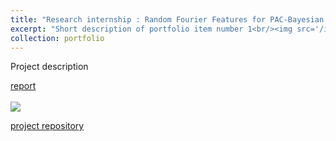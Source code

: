 ```yaml
---
title: "Research internship : Random Fourier Features for PAC-Bayesian Domain Adaptation"
excerpt: "Short description of portfolio item number 1<br/><img src='/images/500x300.png'>"
collection: portfolio
---
```

Project description

[report
<br/> <br/> <img src='/images/500x300.png'>](https://julienbastian.github.io/files/Domain%20Adaptation%20from%20a%20PAC-Bayesian%20Random%20Features%20perspective.pdf)

[project repository ](https://github.com/JulienBastian/Stage-Julien)
